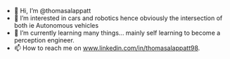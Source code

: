 - 👋 Hi, I’m @thomasalappatt
- 👀 I’m interested in cars and robotics hence obviously the intersection of both ie Autonomous vehicles
- 🌱 I’m currently learning many things... mainly self learning to become a perception engineer.
- 📫 How to reach me on www.linkedin.com/in/thomasalappatt98.

<!---
thomasalappatt/thomasalappatt is a ✨ special ✨ repository because its `README.md` (this file) appears on your GitHub profile.
You can click the Preview link to take a look at your changes.
--->

